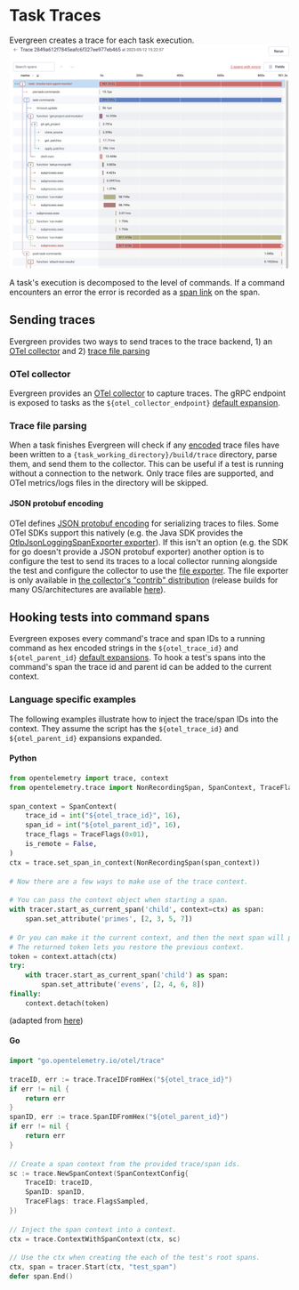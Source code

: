 # Task Traces

Evergreen creates a trace for each task execution.
![task_trace.png](../images/task_trace.png)

A task's execution is decomposed to the level of commands. If a command 
encounters an error the error is recorded as a [span link](https://opentelemetry.io/docs/concepts/signals/traces/#span-links) on the span.

## Sending traces
Evergreen provides two ways to send traces to the trace backend, 1) an [OTel collector](#otel-collector) and 2) [trace file parsing](#trace-file-parsing)

### OTel collector
Evergreen provides an [OTel collector](https://opentelemetry.io/docs/collector/) to capture traces. The gRPC endpoint is exposed to tasks as the `${otel_collector_endpoint}` [default expansion](Project-Configuration-Files.md#default-expansions).

### Trace file parsing
When a task finishes Evergreen will check if any [encoded](#json-protobuf-encoding) trace files have been written to a `{task_working_directory}/build/trace` directory, parse them, and send them to the collector. This can be useful if a test is running without a connection to the network. Only trace files are supported, and OTel metrics/logs files in the directory will be skipped.

#### JSON protobuf encoding 
OTel defines [JSON protobuf encoding](https://opentelemetry.io/docs/specs/otel/protocol/otlp/#json-protobuf-encoding) for serializing traces to files. Some OTel SDKs support this natively (e.g. the Java SDK provides the [OtlpJsonLoggingSpanExporter exporter](https://javadoc.io/static/io.opentelemetry/opentelemetry-exporter-logging-otlp/1.10.0-rc.2/io/opentelemetry/exporter/logging/otlp/OtlpJsonLoggingSpanExporter.html)). If this isn't an option (e.g. the SDK for go doesn't provide a JSON protobuf exporter) another option is to configure the test to send its traces to a local collector running alongside the test and configure the collector to use the [file exporter](https://pkg.go.dev/github.com/open-telemetry/opentelemetry-collector-contrib/exporter/fileexporter). The file exporter is only available in [the collector's "contrib" distribution](https://github.com/open-telemetry/opentelemetry-collector-contrib) (release builds for many OS/architectures are available [here](https://github.com/open-telemetry/opentelemetry-collector-releases/releases)).

## Hooking tests into command spans
Evergreen exposes every command's trace and span IDs to a running command as hex encoded strings in the `${otel_trace_id}` and `${otel_parent_id}` [default expansions](Project-Configuration/Project-Configuration-Files.md#default-expansions). To hook a test's spans into the command's span the trace id and parent id can be added to the current context.

### Language specific examples
The following examples illustrate how to inject the trace/span IDs into the context. They assume the script has the `${otel_trace_id}` and `${otel_parent_id}` expansions expanded.

#### Python
```python
from opentelemetry import trace, context
from opentelemetry.trace import NonRecordingSpan, SpanContext, TraceFlags

span_context = SpanContext(
    trace_id = int("${otel_trace_id}", 16),
    span_id = int("${otel_parent_id}", 16),
    trace_flags = TraceFlags(0x01),
    is_remote = False,
)
ctx = trace.set_span_in_context(NonRecordingSpan(span_context))

# Now there are a few ways to make use of the trace context.

# You can pass the context object when starting a span.
with tracer.start_as_current_span('child', context=ctx) as span:
    span.set_attribute('primes', [2, 3, 5, 7])

# Or you can make it the current context, and then the next span will pick it up.
# The returned token lets you restore the previous context.
token = context.attach(ctx)
try:
    with tracer.start_as_current_span('child') as span:
        span.set_attribute('evens', [2, 4, 6, 8])
finally:
    context.detach(token)

```
(adapted from [here](https://opentelemetry.io/docs/instrumentation/python/cookbook/#manually-setting-span-context))

#### Go
```go
import "go.opentelemetry.io/otel/trace"

traceID, err := trace.TraceIDFromHex("${otel_trace_id}")
if err != nil {
    return err
}
spanID, err := trace.SpanIDFromHex("${otel_parent_id}")
if err != nil {
    return err
}

// Create a span context from the provided trace/span ids.
sc := trace.NewSpanContext(SpanContextConfig{
    TraceID: traceID,
    SpanID: spanID,
    TraceFlags: trace.FlagsSampled,
})

// Inject the span context into a context.
ctx = trace.ContextWithSpanContext(ctx, sc)

// Use the ctx when creating the each of the test's root spans.
ctx, span = tracer.Start(ctx, "test_span")
defer span.End()
```